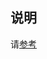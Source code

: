 ## 说明
请[参考](https://medium.com/@martin.hodges/how-to-install-keycloak-iam-on-your-kubernetes-cluster-backed-by-postgres-1228eae4faeb)
